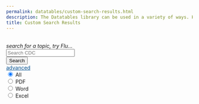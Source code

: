 ```yaml
---
permalink: datatables/custom-search-results.html
description: The Datatables library can be used in a variety of ways. Here's an example of using it to display search results from CDC.gov.
title: Custom Search Results
---
```


<html class="theme-blue" lang="en">
<head>
	<meta charset="UTF-8">
	<title>Search results in datatables</title>
	<meta content="width=device-width, initial-scale=1" name="viewport">
	<link href="https://www.cdc.gov/TemplatePackage/4.0/assets/vendor/css/bootstrap.css" rel="stylesheet">
	<link href="https://cdn.datatables.net/v/bs4-4.1.1/dt-1.10.20/r-2.2.3/datatables.min.css" rel="stylesheet">
	<link href="https://www.cdc.gov/TemplatePackage/4.0/assets/css/app.min.css" rel="stylesheet">
	<link href="https://cdnjs.cloudflare.com/ajax/libs/font-awesome/5.11.2/css/all.min.css" rel="stylesheet">
	<link href="https://codepen.io/peterbenoit/pen/xxxXwMQ.css" rel="stylesheet">
	<style>
        span.input-group-append .fa {
        	cursor: pointer;
        }
        span.input-group-append .fa.v-hidden {
        	cursor: default;
        }
        .slick-dotted.slick-slider {
        	margin-bottom: 5px;
        }
        .stick-to-top {
        	position: fixed;
        	top: 0;
        	left: 0;
        	z-index: 9999;
        	background: rgba(255, 255, 255, 0.9);
        }
        @media (max-width: 767.98px) {
        	.stick-to-top {
        		visibility: visible;
        	}
        }
        .btn-play {
        	width: 75px;
        }
        #podcasts, #journals {
        	font-size: .875rem;
        }
        #podcasts .podcast-date, #journals .podcast-date {
        	color: #bdbdbd;
        }
        #podcasts .podcast-title, #journals .podcast-title {
        	font-weight: bold;
        }
        #podcasts li {
        	border-bottom: 1px solid #bdbdbd;
        	padding-bottom: 1rem;
        }
        #podcasts li:last-child {
        	border-bottom: none;
        	padding-bottom: 0;
        }
        .v-hidden {
        	visibility: hidden;
        	opacity: 0;
        	transition: visibility 0s linear 300ms, opacity 300ms;
        }
        .v-visible {
        	visibility: visible;
        	opacity: 1;
        	transition: visibility 0s linear 0s, opacity 300ms;
        }
        #out p {
        	margin-bottom: 0;
        }
        #out p .mark {
        	padding: 0;
        }
        #out .url {
        	color: #006d21;
        }
        #out a.card-title {
        	color: #075290;
        }
        a {
        	color: #075290;
        }
	</style>
</head>
<body translate="no">
	<div class="container d-flex flex-wrap body-wrapper">
		<main aria-label="Main Content Area" class="col-12 order-lg-2" role="main">
			<div class="row">
				<div class="col-lg-8 order-lg-2">
					<div class="card mb-2">
						<div class="card-body">
							<table class="display" id="search-results"></table><em>search for a topic, try Flu...</em>
						</div>
					</div>
				</div>
				<div class="col-lg-4 order-lg-1">
					<div class="row mb-2 d-none d-lg-flex">
						<div class="col">
							<div class="card" id="search">
								<div class="card-body">
									<form>
										<div class="input-group flex-fill">
											<input aria-label="Search Value" class="form-control border-right-0" placeholder="Search CDC" type="text"> <span class="input-group-append"></span>
											<div class="input-group-text bg-transparent r-none">
												<span class="input-group-append"><i class="fa fa-times v-hidden"></i></span>
											</div>
											<div class="input-group-append">
												<button class="btn btn-outline-secondary" type="button">Search</button>
											</div>
										</div>
										<div class="text-right fs0875">
											<a aria-controls="advanced" aria-expanded="false" data-toggle="collapse" href="#advanced" role="button">advanced</a>
										</div>
										<div class="collapse" id="advanced">
											<div class="card card-body fs0875">
												<div class="form-check">
													<input checked class="form-check-input" id="types1" name="types" type="radio" value="all"> <label class="form-check-label" for="types1">All</label>
												</div>
												<div class="form-check">
													<input class="form-check-input" id="types2" name="types" type="radio" value="application/pdf"> <label class="form-check-label" for="types2">PDF</label>
												</div>
												<div class="form-check">
													<input class="form-check-input" id="types3" name="types" type="radio" value="application/msword"> <label class="form-check-label" for="types3">Word</label>
												</div>
												<div class="form-check">
													<input class="form-check-input" id="types4" name="types" type="radio" value="application/msexcel"> <label class="form-check-label" for="types4">Excel</label>
												</div>
											</div>
										</div>
									</form>
								</div>
							</div>
						</div>
					</div>
					<div class="row mb-2 v-hidden" id="journals">
						<div class="col">
							<div class="card">
								<div class="card-header font-weight-bold">
									Journals
								</div>
								<div class="card-body">
									<ul></ul>
								</div>
								<div class="card-footer text-right">
									<a href="#">More Results</a>
								</div>
							</div>
						</div>
					</div>
					<div class="row mb-2 v-hidden" id="podcasts">
						<div class="col">
							<div class="card">
								<div class="card-header font-weight-bold">
									Podcasts
								</div>
								<div class="card-body">
									<ul class="list-unstyled pl-0"></ul>
								</div>
								<div class="card-footer text-right">
									<a href="#">More Results</a>
								</div>
							</div>
						</div>
					</div>
				</div>
			</div>
		</main>
	</div>
	<script src="https://www.cdc.gov/TemplatePackage/4.0/assets/vendor/js/jquery.min.js"></script>
	<script src="https://www.cdc.gov/TemplatePackage/4.0/assets/vendor/js/bootstrap.bundle.min.js"></script>
	<script src="https://www.cdc.gov/TemplatePackage/4.0/assets/js/app.bundle.min.js"></script>
	<script src="https://cdn.datatables.net/v/bs4-4.1.1/dt-1.10.20/r-2.2.3/datatables.min.js"></script>
	<script src="https://cdnjs.cloudflare.com/ajax/libs/moment.js/2.24.0/moment.min.js"></script>
	<script src="https://codepen.io/peterbenoit/pen/xxxXwMQ.js"></script>
	<script>
	     $( function() {
	     	$( '.btn' ).on( 'click', function() {
	     		var val = $( this ).parents( '.input-group' ).find( 'input' ).val();
	     		if ( val.length ) {
	     			$( 'em' ).hide();
	     			if ( $.fn.DataTable.isDataTable( '#search-results' ) ) {
	     				$( '#search-results' ).DataTable().clear().destroy();
	     			}
	     			$( '#journals' ).removeClass( 'v-visible' ).addClass( 'v-hidden' ).find( 'ul' ).empty();
	     			$( '#podcasts' ).removeClass( 'v-visible' ).addClass( 'v-hidden' ).find( 'ul' ).empty();
	     			$( 'input[type="text"]' ).val( val );
	     			getResultsData( val );
	     		}
	     	} );
	     	$( 'span.input-group-append .fa' ).on( 'click', function() {
	     		$( '.input-group' ).find( 'input' ).val( '' );
	     		$( '#journals' ).removeClass( 'v-visible' ).addClass( 'v-hidden' ).find( 'ul' ).empty();
	     		$( '#podcasts' ).removeClass( 'v-visible' ).addClass( 'v-hidden' ).find( 'ul' ).empty();
	     		if ( $.fn.DataTable.isDataTable( '#search-results' ) ) {
	     			$( '#search-results' ).DataTable().clear().destroy();
	     		}
	     		$( this ).removeClass( 'v-visible' ).addClass( 'v-hidden' );
	     		$( 'input' ).focus();
	     		$( 'em' ).show();
	     	} );
	     	$( 'input' ).on( 'input propertychange paste', function() {
	     		if ( $( this ).val().trim().length > 0 ) {
	     			$( this ).next().find( '.fa' ).removeClass( 'v-hidden' ).addClass( 'v-visible' );
	     		} else {
	     			$( this ).next().find( '.fa' ).removeClass( 'v-visible' ).addClass( 'v-hidden' );
	     		}
	     	} );
	     	$( 'form' ).on( 'submit', function( e ) {
	     		e.preventDefault();
	     		$( this ).find( '.btn' ).click();
	     	} );
	     } );

	     function getVideoData( val ) {
	     	var deferreds = [],
	     		url = 'https://search.cdc.gov/srch/internet_video/browse2?q=' + val + '&rows=6&start=0&affiliate=cdc-main',
	     		deferredSearchAjax = $.ajax( {
	     			type: 'GET',
	     			url: url,
	     			data: {
	     				wt: 'json'
	     			},
	     			cache: false
	     		} );
	     	console.log( 'video url', url );
	     	deferreds.push( deferredSearchAjax );
	     	$.when.apply( $, deferreds ).then( function() {
	     		if ( deferreds.length ) {
	     			var data = JSON.parse( deferreds[ 0 ].responseText ),
	     				numfound = data.response.numFound,
	     				results = data.response.docs;
	     			if ( 0 < numfound ) {
	     				populateVideos( val, results );
	     			}
	     		}
	     	} );
	     }

	     function getJournalData( val ) {
	     	var deferreds = [],
	     		url = 'https://search.cdc.gov/srch/internet/browse2-journal?q=' + val + '&rows=6&start=0&affiliate=cdc-main',
	     		deferredSearchAjax = $.ajax( {
	     			type: 'GET',
	     			url: url,
	     			data: {
	     				wt: 'json'
	     			},
	     			cache: false
	     		} );
	     	console.log( 'journal url', url );
	     	deferreds.push( deferredSearchAjax );
	     	$.when.apply( $, deferreds ).then( function() {
	     		if ( deferreds.length ) {
	     			var data = JSON.parse( deferreds[ 0 ].responseText ),
	     				numfound = data.response.numFound,
	     				results = data.response.docs;
	     			if ( 0 < numfound ) {
	     				populateJournals( val, results );
	     			}
	     		}
	     	} );
	     }

	     function getPodcastData( val ) {
	     	var deferreds = [],
	     		url = 'https://search.cdc.gov/srch/internet_podcast/browse2?q=' + val + '&rows=3&start=0&affiliate=cdc-main',
	     		deferredSearchAjax = $.ajax( {
	     			type: 'GET',
	     			url: url,
	     			data: {
	     				wt: 'json'
	     			},
	     			cache: false
	     		} );
	     	console.log( 'podcast url', url );
	     	deferreds.push( deferredSearchAjax );
	     	$.when.apply( $, deferreds ).then( function() {
	     		if ( deferreds.length ) {
	     			var data = JSON.parse( deferreds[ 0 ].responseText ),
	     				numfound = data.response.numFound,
	     				results = data.response.docs;
	     			if ( 0 < numfound ) {
	     				populatePodcasts( val, results );
	     			}
	     		}
	     	} );
	     }

	     function getResultsData( val ) {
	     	// if we somehow got here without a search value, bounce out.
	     	if ( !val.trim().length ) {
	     		return;
	     	}
	     	var deferreds = [],
	     		bbData = '',
	     		fileType = $( 'input:radio[name="types"]:checked' ).val(),
	     		fq = fileType !== 'all' ? '&fq=(type:' + fileType + ')' : '',
	     		url = 'https://search.cdc.gov/srch/internet/browse2?q=' + val + fq + '&rows=200&start=0&affiliate=cdc-main',
	     		deferredSearchAjax = $.ajax( {
	     			type: 'GET',
	     			url: url,
	     			data: {
	     				wt: 'json'
	     			},
	     			cache: false
	     		} );
	     	console.log( 'results url', url );
	     	deferreds.push( deferredSearchAjax );
	     	$.when.apply( $, deferreds ).then( function() {
	     		if ( deferreds.length ) {
	     			var data = JSON.parse( deferreds[ 0 ].responseText ),
	     				numfound = data.response.numFound,
	     				results = data.response.docs;
	     			if ( 0 < numfound ) {
	     				if ( 'all' === fileType ) {
	     					getVideoData( val );
	     					getJournalData( val );
	     					getPodcastData( val );
	     				}
	     				populateResults( val, results );
	     			} else {
	     				$( 'em' ).html( 'no results found for <b>' + val + '</b>' ).show();
	     			}
	     		}
	     	} );
	     }

	     function populateResults( val, results ) {
	     	var re = new RegExp( val, 'gi' ),
	     		fileType = $( 'input:radio[name="types"]:checked' ).val();
	     	$( '#search-results' ).on( 'init.dt', function() {
	     		console.log( 'init' );
	     		//duplicate the search so it appears at the top when scrolling
	     		$( '#search' ).clone( true ).attr( 'id', 'search2' ).appendTo( 'main' ).removeClass( function( index, className ) {
	     			return ( className.match( /(^|\s)col-\S+/g ) || [] ).join( ' ' );
	     		} ).addClass( 'stick-to-top v-hidden col-12' );
	     	} ).on( 'preInit.dt', function() {
	     		console.log( 'preInit' );
	     		// append the output div
	     		$( this ).after( '<div id="out"></div>' );
	     	} ).on( 'search.dt', function( e, settings ) {} ).DataTable( {
	     		data: results,
	     		oLanguage: {
	     			sSearch: 'Filter'
	     		},
	     		order: [
	     			[ 3, 'desc' ]
	     		],
	     		columns: [ {
	     			data: 'description',
	     			defaultContent: 'missing'
	     		}, {
	     			data: 'title',
	     			defaultContent: 'missing'
	     		}, {
	     			data: 'url',
	     			defaultContent: 'missing'
	     		}, {
	     			data: 'score',
	     			defaultContent: 'missing'
	     		} ],
	     		initComplete: function( settings, json ) {
	     			console.log( 'initComplete' );
	     			// hide the table
	     			$( this ).hide();
	     		},
	     		drawCallback: function( settings ) {
	     			console.log( 'drawCallback' );
	     			window.scrollTo( 0, 0 );
	     		},
	     		rowCallback: function( row, data, index ) {
	     			console.log( 'rowCallback', data );
	     			var filtervalue = $( '.dataTables_filter input' ).val(),
	     				opencard = '<div class="row mb-2"><div class="col"><div class="card" style="border: 1px solid rgba(0,0,0,.125)"><div class="card-body">',
	     				closecard = '</div></div></div></div>',
	     				description = '',
	     				output = '',
	     				slider = '<div id="search-video-results"><span class="h3 d-block" id="sliderLabel">Video Results</span><div class="cdc-card-slider"></div></div>';
	     			// if we're not filtering and 
	     			// we're at the 3rd indexed position in the results list and
	     			// we're on the first page
	     			if ( !filtervalue.length && 3 === index && 'all' === fileType && 0 === $( this ).DataTable().page() ) {
	     				$( '#out' ).append( opencard + slider + closecard );
	     			}
	     			if ( 'undefined' === typeof data[ 'description' ] ) {
	     				description = '<span class="mark mark-yellow">NO DESCRIPTION PROVIDED</span>';
	     			} else {
	     				description = data[ 'description' ].toString().replace( /<[^>]*>?/gm, '' ).replace( re, '<b>' + val + '</b>' ).trim()
	     				if ( filtervalue.length ) {
	     					var fvre = new RegExp( filtervalue, 'gi' );
	     					description = description.replace( fvre, '<span class="mark mark-yellow">' + filtervalue + '</span>' );
	     				}
	     			}
	     			output += '<a class="card-title h4" href="' + data[ 'url' ] + '">' + data[ 'title' ].toString().replace( re, '<b>' + val + '</b>' ).trim() + '</a>';
	     			output += '<div class="url">' + data[ 'url' ].toString().replace( re, '<b>' + val + '</b>' ).trim() + '</div>';
	     			if ( description.length > 150 ) {
	     				output += '<p>' + description.substr( 0, 150 ) + '&hellip;' + '</p>';
	     			} else {
	     				output += '<p>' + description + '</p>';
	     			}
	     			$( '#out' ).append( opencard + output + closecard );
	     		},
	     		preDrawCallback: function( settings ) {
	     			console.log( 'preDrawCallback' );
	     			// empty the output (if it exists) prior to redrawing
	     			$( '#out' ).empty();
	     		}
	     	} );
	     }

	     function populateJournals( val, results ) {
	     	console.log( 'journals', results )
	     	var output = '';
	     	for ( var i = 0; i < results.length; i++ ) {
	     		output += '<li><a href="' + results[ i ].url + '">' + results[ i ].title + '</a></li>';
	     	}
	     	$( '#journals' ).removeClass( 'v-hidden' ).addClass( 'v-visible' ).find( 'ul' ).html( output );
	     }

	     function populatePodcasts( val, results ) {
	     	console.log( 'podcasts', results )
	     	var output = '',
	     		current = '';
	     	// loop over podcast results and create the HTML
	     	for ( var i = 0; i < results.length; i++ ) {
	     		current = results[ i ];
	     		output += '<li>';
	     		output += '<div class="podcast-date">' + moment( current.PodcastPublishDate ).format( 'LL' ) + '</div>';
	     		output += '<div class="podcast-title">' + current.PodcastSeriesTitle + '</div>';
	     		if ( current.PodcastDescription.length > 70 ) {
	     			output += '<p class="mb-1">' + current.PodcastDescription.substr( 0, 70 ) + '&hellip;' + '</p>';
	     		} else {
	     			output += '<p class="mb-1">' + current.PodcastDescription + '</p>';
	     		}
	     		output += '<audio preload="none"><source src="' + current.PodcastAudioUrl + '" type="audio/mp3" /></audio>';
	     		output += '<a href="#" class="btn-play btn btn-sm btn-primary r-xlarge mr-1" title="listen"><i class="fas fa-play"></i> Listen</a>';
	     		output += '<a href="' + current.PodcastAudioUrl + '" class="btn-download btn btn-sm btn-outline-primary r-xlarge mr-1" download="download" target="_blank" title="download"><i class="fas fa-download"></i></a>';
	     		output += '<a href="' + current.PodcastTranscriptUrl + '" class="btn-download btn btn-sm btn-outline-primary r-xlarge" download="download" target="_blank" title="read"><i class="fas fa-align-left"></i></a>';
	     		output += '</li>';
	     	}
	     	// show the podcast div and populate the HTML
	     	$( '#podcasts' ).removeClass( 'v-hidden' ).addClass( 'v-visible' ).find( 'ul' ).html( output );
	     	// handling when the play button is clicked
	     	$( '.btn-play' ).on( 'click', function( e ) {
	     		e.preventDefault();
	     		var t = $( this ),
	     			playing = t.find( 'i' ).hasClass( 'fa-pause-circle' ); // save status for later
	     		// reset all of the buttons
	     		$( '.btn-play' ).find( 'i' ).removeClass( 'fa-pause-circle' ).addClass( 'fa-play' );
	     		// pause all of the playing
	     		$( 'audio' ).each( function() {
	     			$( this )[ 0 ].pause();
	     		} );
	     		// if this one wasn't playing...
	     		if ( !playing ) {
	     			// play it
	     			t.parent().find( 'audio' )[ 0 ].play();
	     			// change the play icon to a pause icon
	     			t.find( 'i' ).removeClass( 'fa-play' ).addClass( 'fa-pause-circle' );
	     		}
	     	} );
	     }

	     function populateVideos( val, results ) {
	     	console.log( 'videos', results )
	     	var output = '',
	     		current = '';
	     	for ( var i = 0; i < results.length; i++ ) {
	     		current = results[ i ];
	     		output += '<div class="card">';
	     		output += '<img alt="Card image cap" class="card-img-top" src="' + current.ThumbnailUrl + '" data-video-id="' + current.videoid + '" data-transcript-url="" data-audio-url="" data-lowres-url="">';
	     		output += '<div class="card-body"><div class="card-title h6">' + current.Title + '</div>';
	     		// output += '<p>' + current.Description + '</p>';
	     		output += '</div>';
	     		output += '</div>';
	     	}
	     	$( '#search-video-results .cdc-card-slider' ).append( output ).addClass( 'v-visible' );
	     	slickInit( '.cdc-card-slider', {
	     		'sliderType': 'modal',
	     		'bodyClass': '',
	     		'ariaLabel': '',
	     		'ariaLabelTarget': 'sliderLabel',
	     		'responsive': [ {
	     			'breakpoint': 1200,
	     			'settings': {
	     				'slidesToShow': 3,
	     				'slidesToScroll': 3
	     			}
	     		}, {
	     			'breakpoint': 992,
	     			'settings': {
	     				'slidesToShow': 3,
	     				'slidesToScroll': 3
	     			}
	     		}, {
	     			'breakpoint': 768,
	     			'settings': {
	     				'slidesToShow': 1,
	     				'slidesToScroll': 1
	     			}
	     		}, {
	     			'breakpoint': 576,
	     			'settings': {
	     				'slidesToShow': 1,
	     				'slidesToScroll': 1
	     			}
	     		}, {
	     			'breakpoint': 0,
	     			'settings': {
	     				'slidesToShow': 1,
	     				'slidesToScroll': 1,
	     				'centerPadding': '20px'
	     			}
	     		} ]
	     	} );
	     	// $( '#journals' ).removeClass( 'v-hidden' ).addClass( 'v-visible' ).find( 'ul' ).html( output );  
	     }
	     // show and hide the top search when scrolling
	     window.onscroll = function() {
	     	if ( document.body.scrollTop > 100 || document.documentElement.scrollTop > 100 ) {
	     		$( '#search2' ).removeClass( 'v-hidden' ).addClass( 'v-visible' );
	     	} else {
	     		$( '#search2' ).removeClass( 'v-visible' ).addClass( 'v-hidden' );
	     	}
	     };
	</script>
</body>
</html>